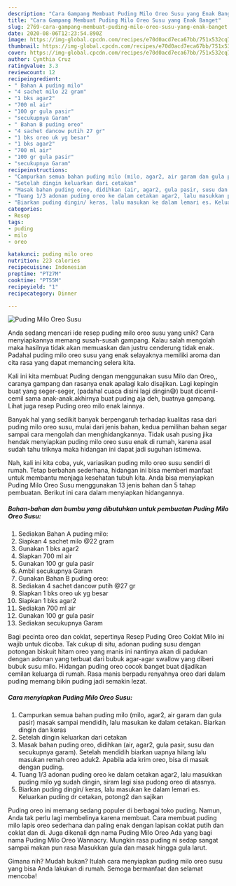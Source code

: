 ```yaml
---
description: "Cara Gampang Membuat Puding Milo Oreo Susu yang Enak Banget"
title: "Cara Gampang Membuat Puding Milo Oreo Susu yang Enak Banget"
slug: 2769-cara-gampang-membuat-puding-milo-oreo-susu-yang-enak-banget
date: 2020-08-06T12:23:54.890Z
image: https://img-global.cpcdn.com/recipes/e70d0acd7eca67bb/751x532cq70/puding-milo-oreo-susu-foto-resep-utama.jpg
thumbnail: https://img-global.cpcdn.com/recipes/e70d0acd7eca67bb/751x532cq70/puding-milo-oreo-susu-foto-resep-utama.jpg
cover: https://img-global.cpcdn.com/recipes/e70d0acd7eca67bb/751x532cq70/puding-milo-oreo-susu-foto-resep-utama.jpg
author: Cynthia Cruz
ratingvalue: 3.3
reviewcount: 12
recipeingredient:
- " Bahan A puding milo"
- "4 sachet milo 22 gram"
- "1 bks agar2"
- "700 ml air"
- "100 gr gula pasir"
- "secukupnya Garam"
- " Bahan B puding oreo"
- "4 sachet dancow putih 27 gr"
- "1 bks oreo uk yg besar"
- "1 bks agar2"
- "700 ml air"
- "100 gr gula pasir"
- "secukupnya Garam"
recipeinstructions:
- "Campurkan semua bahan puding milo (milo, agar2, air garam dan gula pasir) masak sampai mendidih, lalu masukan ke dalam cetakan. Biarkan dingin dan keras"
- "Setelah dingin keluarkan dari cetakan"
- "Masak bahan puding oreo, didihkan (air, agar2, gula pasir, susu dan secukupnya garam). Setelah mendidih biarkan uapnya hilang lalu masukan remah oreo aduk2. Apabila ada krim oreo, bisa di masak dengan puding."
- "Tuang 1/3 adonan puding oreo ke dalam cetakan agar2, lalu masukkan puding milo yg sudah dingin, siram lagi sisa pudong oreo di atasnya."
- "Biarkan puding dingin/ keras, lalu masukan ke dalam lemari es. Keluarkan puding dr cetakan, potong2 dan sajikan"
categories:
- Resep
tags:
- puding
- milo
- oreo

katakunci: puding milo oreo 
nutrition: 223 calories
recipecuisine: Indonesian
preptime: "PT27M"
cooktime: "PT55M"
recipeyield: "1"
recipecategory: Dinner

---
```



![Puding Milo Oreo Susu](https://img-global.cpcdn.com/recipes/e70d0acd7eca67bb/751x532cq70/puding-milo-oreo-susu-foto-resep-utama.jpg)

Anda sedang mencari ide resep puding milo oreo susu yang unik? Cara menyiapkannya memang susah-susah gampang. Kalau salah mengolah maka hasilnya tidak akan memuaskan dan justru cenderung tidak enak. Padahal puding milo oreo susu yang enak selayaknya memiliki aroma dan cita rasa yang dapat memancing selera kita.

Kali ini kita membuat Puding dengan menggunakan susu Milo dan Oreo,, caranya gampang dan rasanya enak apalagi kalo disajikan. Lagi kepingin buat yang seger-seger, (padahal cuaca disini lagi dingin😅) buat dicemil-cemil sama anak-anak.akhirnya buat puding aja deh, buatnya gampang. Lihat juga resep Puding oreo milo enak lainnya.

Banyak hal yang sedikit banyak berpengaruh terhadap kualitas rasa dari puding milo oreo susu, mulai dari jenis bahan, kedua pemilihan bahan segar sampai cara mengolah dan menghidangkannya. Tidak usah pusing jika hendak menyiapkan puding milo oreo susu enak di rumah, karena asal sudah tahu triknya maka hidangan ini dapat jadi suguhan istimewa.


Nah, kali ini kita coba, yuk, variasikan puding milo oreo susu sendiri di rumah. Tetap berbahan sederhana, hidangan ini bisa memberi manfaat untuk membantu menjaga kesehatan tubuh kita. Anda bisa menyiapkan Puding Milo Oreo Susu menggunakan 13 jenis bahan dan 5 tahap pembuatan. Berikut ini cara dalam menyiapkan hidangannya.

<!--inarticleads1-->

##### Bahan-bahan dan bumbu yang dibutuhkan untuk pembuatan Puding Milo Oreo Susu:

1. Sediakan  Bahan A puding milo:
1. Siapkan 4 sachet milo @22 gram
1. Gunakan 1 bks agar2
1. Siapkan 700 ml air
1. Gunakan 100 gr gula pasir
1. Ambil secukupnya Garam
1. Gunakan  Bahan B puding oreo:
1. Sediakan 4 sachet dancow putih @27 gr
1. Siapkan 1 bks oreo uk yg besar
1. Siapkan 1 bks agar2
1. Sediakan 700 ml air
1. Gunakan 100 gr gula pasir
1. Sediakan secukupnya Garam


Bagi pecinta oreo dan coklat, sepertinya Resep Puding Oreo Coklat Milo ini wajib untuk dicoba. Tak cukup di situ, adonan puding susu dengan potongan biskuit hitam oreo yang manis ini nantinya akan di padukan dengan adonan yang terbuat dari bubuk agar-agar swallow yang diberi bubuk susu milo. Hidangan puding oreo cocok banget buat dijadikan cemilan keluarga di rumah. Rasa manis berpadu renyahnya oreo dari dalam puding memang bikin puding jadi semakin lezat. 

<!--inarticleads2-->

##### Cara menyiapkan Puding Milo Oreo Susu:

1. Campurkan semua bahan puding milo (milo, agar2, air garam dan gula pasir) masak sampai mendidih, lalu masukan ke dalam cetakan. Biarkan dingin dan keras
1. Setelah dingin keluarkan dari cetakan
1. Masak bahan puding oreo, didihkan (air, agar2, gula pasir, susu dan secukupnya garam). Setelah mendidih biarkan uapnya hilang lalu masukan remah oreo aduk2. Apabila ada krim oreo, bisa di masak dengan puding.
1. Tuang 1/3 adonan puding oreo ke dalam cetakan agar2, lalu masukkan puding milo yg sudah dingin, siram lagi sisa pudong oreo di atasnya.
1. Biarkan puding dingin/ keras, lalu masukan ke dalam lemari es. Keluarkan puding dr cetakan, potong2 dan sajikan


Puding oreo ini memang sedang populer di berbagai toko puding. Namun, Anda tak perlu lagi membelinya karena membuat. Cara membuat puding milo lapis oreo sederhana dan paling enak dengan lapisan coklat putih dan coklat dan di. Juga dikenali dgn nama Puding Milo Oreo Ada yang bagi nama Puding Milo Oreo Wannacry. Mungkin rasa puding ni sedap sangat sampai makan pun rasa Masukkan gula dan masak hingga gula larut. 

Gimana nih? Mudah bukan? Itulah cara menyiapkan puding milo oreo susu yang bisa Anda lakukan di rumah. Semoga bermanfaat dan selamat mencoba!
